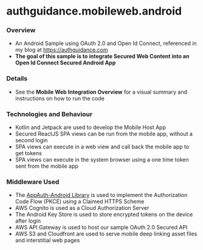 # authguidance.mobileweb.android

### Overview

* An Android Sample using OAuth 2.0 and Open Id Connect, referenced in my blog at https://authguidance.com
* **The goal of this sample is to integrate Secured Web Content into an Open Id Connect Secured Android App**

### Details

* See the **Mobile Web Integration Overview** for a visual summary and instructions on how to run the code

### Technologies and Behaviour

* Kotlin and Jetpack are used to develop the Mobile Host App
* Secured ReactJS SPA views can be run from the mobile app, without a second login 
* SPA views can execute in a web view and call back the mobile app to get tokens
* SPA views can execute in the system browser using a one time token sent from the mobile app

### Middleware Used

* The [AppAuth-Android Library](https://github.com/openid/AppAuth-Android) is used to implement the Authorization Code Flow (PKCE) using a Claimed HTTPS Scheme
* AWS Cognito is used as a Cloud Authorization Server
* The Android Key Store is used to store encrypted tokens on the device after login
* AWS API Gateway is used to host our sample OAuth 2.0 Secured API
* AWS S3 and Cloudfront are used to serve mobile deep linking asset files and interstitial web pages
